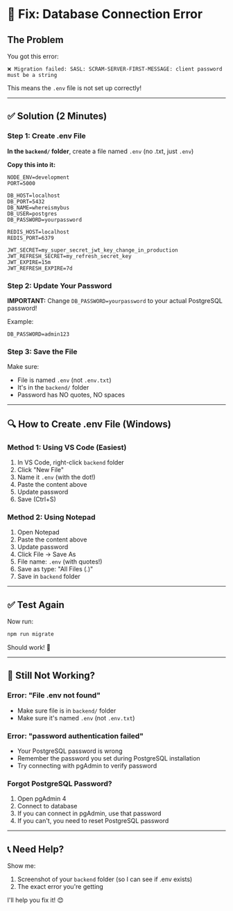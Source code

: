 # 🔧 Fix: Database Connection Error

## The Problem
You got this error:
```
❌ Migration failed: SASL: SCRAM-SERVER-FIRST-MESSAGE: client password must be a string
```

This means the `.env` file is not set up correctly!

---

## ✅ Solution (2 Minutes)

### Step 1: Create .env File

**In the `backend/` folder**, create a file named `.env` (no .txt, just `.env`)

**Copy this into it:**

```env
NODE_ENV=development
PORT=5000

DB_HOST=localhost
DB_PORT=5432
DB_NAME=whereismybus
DB_USER=postgres
DB_PASSWORD=yourpassword

REDIS_HOST=localhost
REDIS_PORT=6379

JWT_SECRET=my_super_secret_jwt_key_change_in_production
JWT_REFRESH_SECRET=my_refresh_secret_key
JWT_EXPIRE=15m
JWT_REFRESH_EXPIRE=7d
```

### Step 2: Update Your Password

**IMPORTANT:** Change `DB_PASSWORD=yourpassword` to your actual PostgreSQL password!

Example:
```env
DB_PASSWORD=admin123
```

### Step 3: Save the File

Make sure:
- File is named `.env` (not `.env.txt`)
- It's in the `backend/` folder
- Password has NO quotes, NO spaces

---

## 🔍 How to Create .env File (Windows)

### Method 1: Using VS Code (Easiest)
1. In VS Code, right-click `backend` folder
2. Click "New File"
3. Name it `.env` (with the dot!)
4. Paste the content above
5. Update password
6. Save (Ctrl+S)

### Method 2: Using Notepad
1. Open Notepad
2. Paste the content above
3. Update password
4. Click File → Save As
5. File name: `.env` (with quotes!)
6. Save as type: "All Files (*.*)"
7. Save in `backend` folder

---

## ✅ Test Again

Now run:
```bash
npm run migrate
```

Should work! 🎉

---

## 🚨 Still Not Working?

### Error: "File .env not found"
- Make sure file is in `backend/` folder
- Make sure it's named `.env` (not `.env.txt`)

### Error: "password authentication failed"
- Your PostgreSQL password is wrong
- Remember the password you set during PostgreSQL installation
- Try connecting with pgAdmin to verify password

### Forgot PostgreSQL Password?
1. Open pgAdmin 4
2. Connect to database
3. If you can connect in pgAdmin, use that password
4. If you can't, you need to reset PostgreSQL password

---

## 📞 Need Help?

Show me:
1. Screenshot of your `backend` folder (so I can see if .env exists)
2. The exact error you're getting

I'll help you fix it! 😊

